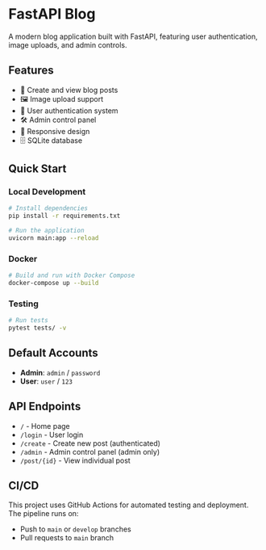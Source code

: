 # FastAPI Blog

A modern blog application built with FastAPI, featuring user authentication, image uploads, and admin controls.

## Features

- 📝 Create and view blog posts
- 🖼️ Image upload support
- 🔐 User authentication system
- 🛠️ Admin control panel
- 📱 Responsive design
- 🗄️ SQLite database

## Quick Start

### Local Development

```bash
# Install dependencies
pip install -r requirements.txt

# Run the application
uvicorn main:app --reload
```

### Docker

```bash
# Build and run with Docker Compose
docker-compose up --build
```

### Testing

```bash
# Run tests
pytest tests/ -v
```

## Default Accounts

- **Admin**: `admin` / `password`
- **User**: `user` / `123`

## API Endpoints

- `/` - Home page
- `/login` - User login
- `/create` - Create new post (authenticated)
- `/admin` - Admin control panel (admin only)
- `/post/{id}` - View individual post

## CI/CD

This project uses GitHub Actions for automated testing and deployment. The pipeline runs on:
- Push to `main` or `develop` branches
- Pull requests to `main` branch